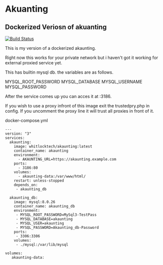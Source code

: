 # Akuanting
## Dockerized Veriosn of akuanting

[![Build Status](https://gitlab.com/whitlocktech/akaunting/badges/main/pipeline.svg)](https://gitlab.com/whitlocktech/akaunting/-/commits/main)

This is my version of a dockerized akaunting.

Right now this works for your private network but i haven't
got it working for external proxied service yet.

This has builtin mysql db. the variables are as follows.

MYSQL_ROOT_PASSWORD
MYSQL_DATABASE
MYSQL_USERNAME
MYSQL_PASSWORD

After the service comes up you can acces it at :3186.

If you wish to use a proxy infront of this image exit the trustedpry.php in config. If you uncomment the proxy line it will trust all proxies in front of it.



docker-compose.yml

```
---
version: "3"
services:
  akaunting:
    image: whitlocktech/akaunting:latest
    container_name: akaunting
    environment:
      - AKAUNTING_URL=https://akaunting.example.com
    ports:
      - 3186:80
    volumes:
      - akaunting-data:/var/www/html/    
    restart: unless-stopped
    depends_on: 
     - akaunting_db

  akaunting_db:
    image: mysql:8.0.26
    container_name: akaunting_db
    environment:
     - MYSQL_ROOT_PASSWORD=MySql3-TestPass
     - MYSQL_DATABASE=akaunting
     - MYSQL_USER=akaunting
     - MYSQL_PASSWORD=Akaunting_db-Password
    ports:
     - 3306:3306
    volumes:
     - ./mysql:/var/lib/mysql

volumes:
   akaunting-data:
   

```

